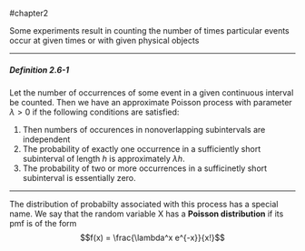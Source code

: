 #chapter2 

Some experiments result in counting the number of times particular events occur at given times or with given physical objects

---

##### Definition 2.6-1
Let the number of occurrences of some event in a given continuous interval be counted. Then we have an approximate Poisson process with parameter $\lambda>0$ if the following conditions are satisfied:
1. Then numbers of occurences in nonoverlapping subintervals are independent
2. The probability of exactly one occurrence in a sufficiently short subinterval of length $h$ is approximately $\lambda h$.
3. The probability of two or more occurrences in a sufficinetly short subinterval is essentially zero.

---

The distribution of probabilty associated with this process has a special name. We say that the random variable X has a $\textbf{Poisson distribution}$ if its pmf is of the form $$f(x) = \frac{\lambda^x e^{-x}}{x!}$$